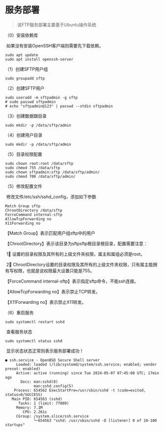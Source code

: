 # 服务部署

> 该FTP服务部署主要基于Ubuntu操作系统

（0）安装依赖库

​	如果没有安装OpenSSH客户端则需要先下载依赖。

```shell
sudo apt update
sudo apt install openssh-server
```

（1）创建SFTP用户组

```shell
sudo groupadd sftp
```

（2）创建SFTP用户

```shell
sudo useradd -m sftpadmin -g sftp
# sudo passwd sftpadmin
# echo "sftpadmin@123" | passwd --stdin sftpadmin
```

（3）创建数据跟目录

```shell
sudo mkdir -p /data/sftp/admin
```

（4）创建用户目录

```shell
sudo mkdir -p /data/sftp/admin
```

（5）目录权限配置

```shell
sudo chown root:root /data/sftp
sudo chmod 755 /data/sftp
sudo chown sftpadmin:sftp /data/sftp/admin/
sudo chmod 700 /data/sftp/admin/
```

（5）修改配置文件

​	修改文件/etc/ssh/sshd_config，添加如下参数

```shell
Match Group sftp
ChrootDirectory /data/sftp
ForceCommand internal-sftp
AllowTcpForwarding no
X11Forwarding no
```

【Match Group】表示匹配用户组sftp中的用户

【ChrootDirectory】表示该目录为sftpsftp根目录根目录，配置需要注意：

​	1⃣️ 设置的目录权限及其所有的上级文件夹权限，属主和属组必须是root。

​	2⃣️ ChrootDirectory设置的目录权限及其所有的上级文件夹权限，只有属主能拥有写权限，也就是说权限最大设置只能是755。

【ForceCommand internal-sftp】表示指定sftp命令，不能ssh连接。

【AllowTcpForwarding no】表示禁止TCP转发。

【X11Forwarding no】表示禁止X11转发。

（6）重启服务

```shell
sudo systemctl restart sshd
```

​	查看服务状态

```shell
sudo systemctl status sshd
```

​	显示状态状态正常则表示服务部署成功！

```shell
● ssh.service - OpenBSD Secure Shell server
     Loaded: loaded (/lib/systemd/system/ssh.service; enabled; vendor preset: enabled)
     Active: active (running) since Tue 2024-05-07 07:45:08 UTC; 17min ago
       Docs: man:sshd(8)
             man:sshd_config(5)
    Process: 654562 ExecStartPre=/usr/sbin/sshd -t (code=exited, status=0/SUCCESS)
   Main PID: 654563 (sshd)
      Tasks: 1 (limit: 77009)
     Memory: 7.1M
        CPU: 2.261s
     CGroup: /system.slice/ssh.service
             └─654563 "sshd: /usr/sbin/sshd -D [listener] 0 of 10-100 startups"
```

